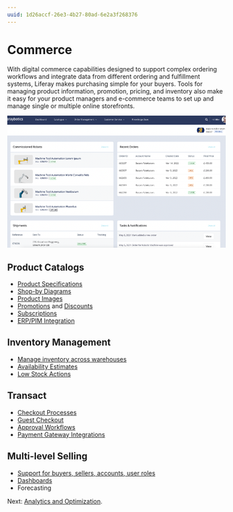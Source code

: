 ```yaml
---
uuid: 1d26accf-26e3-4b27-80ad-6e2a3f268376
---
```


# Commerce

With digital commerce capabilities designed to support complex ordering workflows and integrate data from different ordering and fulfillment systems, Liferay makes purchasing simple for your buyers. Tools for managing product information, promotion, pricing, and inventory also make it easy for your product managers and e-commerce teams to set up and manage single or multiple online storefronts.

![Commerce dashboards provide insights into store activity.](./commerce/images/01.png)

## Product Catalogs

* [Product Specifications](https://learn.liferay.com/w/commerce/product-management/creating-and-managing-products/products/specifications)
* [Shop-by Diagrams](https://learn.liferay.com/w/commerce/product-management/creating-and-managing-products/product-types/shop-by-diagram)
* [Product Images](https://learn.liferay.com/w/commerce/product-management/creating-and-managing-products/products/product-images)
* [Promotions](https://learn.liferay.com/w/commerce/pricing/promoting-products/introduction-to-promotions) and [Discounts](https://learn.liferay.com/w/commerce/pricing/promoting-products/introduction-to-discounts)
* [Subscriptions](https://learn.liferay.com/w/commerce/order-management/subscriptions)
* [ERP/PIM Integration](https://learn.liferay.com/w/commerce/add-ons-and-connectors)

## Inventory Management

* [Manage inventory across warehouses](https://learn.liferay.com/web/guest/w/commerce/inventory-management/using-the-inventory-management-system)
* [Availability Estimates](https://learn.liferay.com/web/guest/w/commerce/inventory-management/availability-estimates)
* [Low Stock Actions](https://learn.liferay.com/web/guest/w/commerce/inventory-management/low-stock-action)

## Transact

* [Checkout Processes](https://learn.liferay.com/w/commerce/creating-store-content/commerce-storefront-pages/checkout)
* [Guest Checkout](https://learn.liferay.com/w/commerce/store-management/guest-checkout/guest-checkout-overview)
* [Approval Workflows](https://learn.liferay.com/w/commerce/order-management/order-workflows/approving-or-rejecting-orders-in-order-workflows)
* [Payment Gateway Integrations](https://learn.liferay.com/w/commerce/store-management/configuring-payment-methods)

## Multi-level Selling

* [Support for buyers, sellers, accounts, user roles](https://learn.liferay.com/w/commerce/users-and-accounts)
* [Dashboards](https://learn.liferay.com/w/analytics-cloud/commerce/commerce-dashboard)
* Forecasting

Next: [Analytics and Optimization](./analytics-and-optimization.md).
